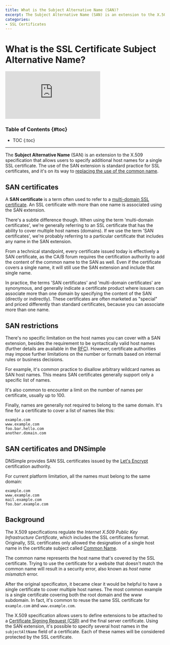 ```yaml
---
title: What is the Subject Alternative Name (SAN)?
excerpt: The Subject Alternative Name (SAN) is an extension to the X.509 specification that allows to specify additional host names for a single SSL certificate.
categories:
- SSL Certificates
---
```


# What is the SSL Certificate Subject Alternative Name?

<div class="aspect-ratio aspect-ratio--16x9 z-0 mb4">
  <iframe loading="lazy" src="https://www.youtube.com/embed/R5jdnZyusew" class="aspect-ratio--object" frameborder="0" allow="accelerometer; autoplay; clipboard-write; encrypted-media; gyroscope; picture-in-picture" allowfullscreen></iframe>
</div>

### Table of Contents {#toc}

* TOC
{:toc}

---

The **Subject Alternative Name** (SAN) is an extension to the X.509 specification that allows users to specify additional host names for a single SSL certificate. The use of the SAN extension is standard practice for SSL certificates, and it's on its way to [replacing the use of the common name](/articles/what-is-common-name/#common-name-vs-subject-alternative-name).

## SAN certificates

A **SAN certificate** is a term often used to refer to a [multi-domain SSL certificate](/articles/ssl-certificates-types/#multi-domain-ssl-certificates). An SSL certificate with more than one name is associated using the SAN extension.

There's a subtle difference though. When using the term 'multi-domain certificates', we're generally referring to an SSL certificate that has the ability to cover multiple host names (domains). If we use the term 'SAN certificates', we're probably referring to a particular certificate that includes any name in the SAN extension.

From a technical standpoint, every certificate issued today is effectively a SAN certificate, as the CA/B forum requires the certification authority to add the content of the common name to the SAN as well. Even if the certificate covers a single name, it will still use the SAN extension and include that single name.

In practice, the terms 'SAN certificates' and 'multi-domain certificates' are synonymous, and generally indicate a certificate product where issuers can associate more than one domain by specifying the content of the SAN (directly or indirectly). These certificates are often marketed as "special" and priced differently than standard certificates, because you can associate more than one name.

## SAN restrictions

There's no specific limitation on the host names you can cover with a SAN extension, besides the requirement to be syntactically valid host names (further details are available in the [RFC](https://tools.ietf.org/html/rfc6818)). However, certificate authorities may impose further limitations on the number or formats based on internal rules or business decisions.

For example, it's common practice to disallow arbitrary wildcard names as SAN host names. This means SAN certificates generally support only a specific list of names.

It's also common to encounter a limit on the number of names per certificate, usually up to 100.

Finally, names are generally not required to belong to the same domain. It's fine for a certificate to cover a list of names like this:

```
example.com
www.example.com
foo.bar.hello.com
another.domain.com
```

## SAN certificates and DNSimple

DNSimple provides SAN SSL certificates issued by the [Let's Encrypt](/articles/letsencrypt/) certification authority.

For current platform limitation, all the names must belong to the same domain:

```
example.com
www.example.com
mail.example.com
foo.bar.example.com
```

## Background

The X.509 specifications regulate the _Internet X.509 Public Key Infrastructure Certificate_, which includes the SSL certificates format. Originally, SSL certificates only allowed the designation of a single host name in the certificate subject called [Common Name](/articles/what-is-common-name/).

The common name represents the host name that's covered by the SSL certificate. Trying to use the certificate for a website that doesn't match the common name will result in a security error, also known as _host name mismatch_ error.

After the original specificaton, it became clear it would be helpful to have a single certificate to cover multiple host names. The most common example is a single certificate covering both the root domain and the www subdomain. In fact, it's common to reuse the same SSL certificate for `example.com` and `www.example.com`.

The X.509 specification allows users to define extensions to be attached to a [Certificate Signing Request (CSR)](/articles/what-is-csr/) and the final server certificate. Using the SAN extension, it's possible to specify several host names in the `subjectAltName` field of a certificate. Each of these names will be considered protected by the SSL certificate.
